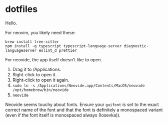 dotfiles
========

Hello.

For neovim, you likely need these:

    brew install tree-sitter
    npm install -g typescript typescript-language-server diagnostic-languageserver eslint_d prettier

For neovide, the app itself doesn't like to open.

1. Drag it to /Applications.
2. Right-click to open it.
3. Right-click to open it again.
4. `sudo ln -s /Applications/Neovide.app/Contents/MacOS/neovide /opt/homebrew/bin/neovide`
5. `neovide`

Neovide seems touchy about fonts. Ensure your `guifont` is set to the exact correct name of the font and that the font is definitely a monospaced variant (even if the font itself is monospaced always (Iosevka)).

